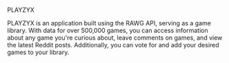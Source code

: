 PLAYZYX

PLAYZYX is an application built using the RAWG API, serving as a game library. With data for over 500,000 games, you can access information about any game you're curious about, leave comments on games, and view the latest Reddit posts. Additionally, you can vote for and add your desired games to your library.
